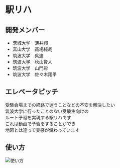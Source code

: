 # 駅リハ

## 開発メンバー
- 茨城大学　薄井翔
- 富山大学　高場純哉
- 筑波大学　呉迪
- 筑波大学　秋山賢人
- 筑波大学　山門彩
- 筑波大学　佐々木翔平

## エレベータピッチ
受験会場までの経路で迷うことなどの不安を解決したい  
筑波大学に行ったことのない受験生向けの  
ルート予習を実現する駅リハです  
これは動画で予習をすることができ  
地図とは違って実感が備わっています  

## 使い方
![使い方](https://github.com/team331/EkiRiha/blob/feature/add_readme/image/HowToUse.png)